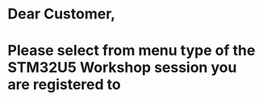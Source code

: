 # Dear Customer,

# Please select from menu type of the STM32U5 Workshop session you are registered to

